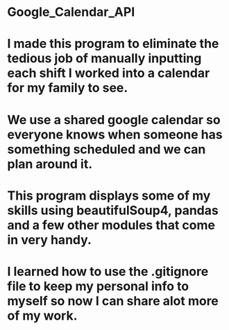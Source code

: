 # Google_Calendar_API

# I made this program to eliminate the tedious job of manually inputting each shift I worked into a calendar for my family to see.
# We use a shared google calendar so everyone knows when someone has something scheduled and we can plan around it.
# This program displays some of my skills using beautifulSoup4, pandas and a few other modules that come in very handy.
# I learned how to use the .gitignore file to keep my personal info to myself so now I can share alot more of my work.
